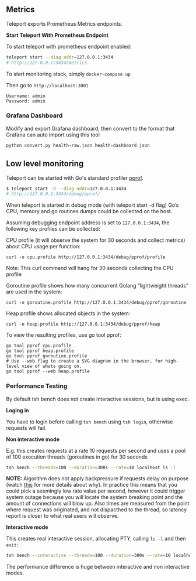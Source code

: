 ## Metrics

Teleport exports Prometheus Metrics endpoints.

**Start Teleport With Prometheus Endpoint**

To start teleport with prometheus endpoint enabled:

```bash
teleport start --diag-addr=127.0.0.1:3434
# http://127.0.0.1:3434/metrics
```

To start monitoring stack, simply `docker-compose up`

Then go to `http://localhost:3001`

```
Username: admin
Password: admin
```

### Grafana Dashboard

Modify and export Grafana dashboard, then convert to the format that Grafana can auto import using this tool

```bash
python convert.py health-raw.json health-dashboard.json
```

## Low level monitoring

Teleport can be started with Go's standard profiler [pprof](https://golang.org/pkg/net/http/pprof/).

```bash
$ teleport start -d --diag-addr=127.0.0.1:3434
# http://127.0.0.1:3434/debug/pprof/
```

When teleport is started in debug mode (with teleport start -d flag) Go’s CPU,
memory and go routines dumps could be collected on the host.

Assuming debugging endpoint address is set to `127.0.0.1:3434`, the following key profiles
can be collected:

CPU profile (it will observe the system for 30 seconds and collect metrics) about CPU usage
per function:

`curl -o cpu.profile http://127.0.0.1:3434/debug/pprof/profile`

Note: This curl command will hang for 30 seconds collecting the CPU profile

Goroutine profile shows how many concurrent Golang “lightweight threads” are used
in the system:

`curl -o goroutine.profile http://127.0.0.1:3434/debug/pprof/goroutine`

Heap profile shows allocated objects in the system:

`curl -o heap.profile http://127.0.0.1:3434/debug/pprof/heap`

To view the resulting profiles, use go tool pprof:

```
go tool pprof cpu.profile
go tool pprof heap.profile
go tool pprof goroutine.profile
# Use --web flag to create a SVG diagram in the browser, for high-level view of whats going on.
go tool pprof --web heap.profile
```

### Performance Testing

By default tsh bench does not create interactive sessions, but is using exec.

**Loging in**

You have to login before calling `tsh bench` using `tsh login`, otherwise
requests will fail.

**Non interactive mode**

E.g. this creates requests at a rate 10 requests per second
and uses a pool of 100 execution threads (goroutines in go) for 30 seconds

```bash
tsh bench --threads=100 --duration=300s --rate=10 localhost ls -l
```

**NOTE:** Algorithm does not apply backpressure if requests delay on purpose
(watch [this](https://www.infoq.com/presentations/latency-pitfalls) for more details about why).
In practice this means that you could pick a seemingly low rate value per second,
however it could trigger system outage because you will locate the system breaking
point and the amount of connections will blow up. Also times are measured from the point where
request was originated, and not dispacthed to the thread, so latency report is closer to
what real users will observe.


**Interactive mode**

This creates real interactive session, allocating PTY, calling `ls -l` and then `exit`:

```bash
tsh bench --interactive --threads=100 --duration=300s --rate=10 localhost ls -l
```

The performance difference is huge between interactive and non interactive modes.
